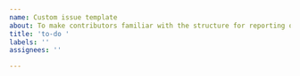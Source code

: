 ```yaml
---
name: Custom issue template
about: To make contributors familiar with the structure for reporting or opening issues
title: 'to-do '
labels: ''
assignees: ''

---
```

